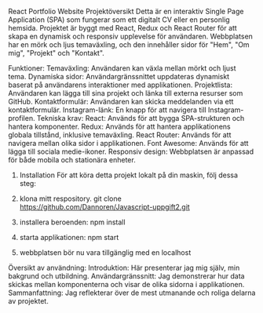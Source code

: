 React Portfolio Website
Projektöversikt
Detta är en interaktiv Single Page Application (SPA) som fungerar som ett digitalt CV eller en personlig hemsida. Projektet är byggt med React, Redux och React Router för att skapa en dynamisk och responsiv upplevelse för användaren. Webbplatsen har en mörk och ljus temaväxling, och den innehåller sidor för "Hem", "Om mig", "Projekt" och "Kontakt".

Funktioner:
Temaväxling: Användaren kan växla mellan mörkt och ljust tema.
Dynamiska sidor: Användargränssnittet uppdateras dynamiskt baserat på användarens interaktioner med applikationen.
Projektlista: Användaren kan lägga till sina projekt och länka till externa resurser som GitHub.
Kontaktformulär: Användaren kan skicka meddelanden via ett kontaktformulär.
Instagram-länk: En knapp för att navigera till Instagram-profilen.
Tekniska krav:
React: Används för att bygga SPA-strukturen och hantera komponenter.
Redux: Används för att hantera applikationens globala tillstånd, inklusive temaväxling.
React Router: Används för att navigera mellan olika sidor i applikationen.
Font Awesome: Används för att lägga till sociala medie-ikoner.
Responsiv design: Webbplatsen är anpassad för både mobila och stationära enheter.


1. Installation
För att köra detta projekt lokalt på din maskin, följ dessa steg:

2. klona mitt respository. 
git clone https://github.com/Dannoren/Javascript-uppgift2.git

3. installera beroenden: npm install

4. starta applikationen: npm start

5. webbplatsen bör nu vara tillgänglig med en localhost


Översikt av användning:
Introduktion: Här presenterar jag mig själv, min bakgrund och utbildning.
Användargränssnitt: Jag demonstrerar hur data skickas mellan komponenterna och visar de olika sidorna i applikationen.
Sammanfattning: Jag reflekterar över de mest utmanande och roliga delarna av projektet.

